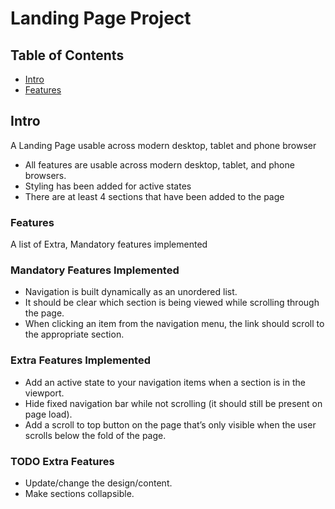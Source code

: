 # Landing Page Project

## Table of Contents

* [Intro](#Intro)
* [Features](#Features)

## Intro
A Landing Page usable across modern desktop, tablet and phone browser

- All features are usable across modern desktop, tablet, and phone browsers.
- Styling has been added for active states
- There are at least 4 sections that have been added to the page

### Features

A list of Extra, Mandatory features implemented

### Mandatory Features Implemented
- Navigation is built dynamically as an unordered list.
- It should be clear which section is being viewed while scrolling through the page.
- When clicking an item from the navigation menu, the link should scroll to the appropriate section.

### Extra Features Implemented
- Add an active state to your navigation items when a section is in the viewport.
- Hide fixed navigation bar while not scrolling (it should still be present on page load).
- Add a scroll to top button on the page that’s only visible when the user scrolls below the fold of the page.

### TODO Extra Features 
- Update/change the design/content.
- Make sections collapsible.

